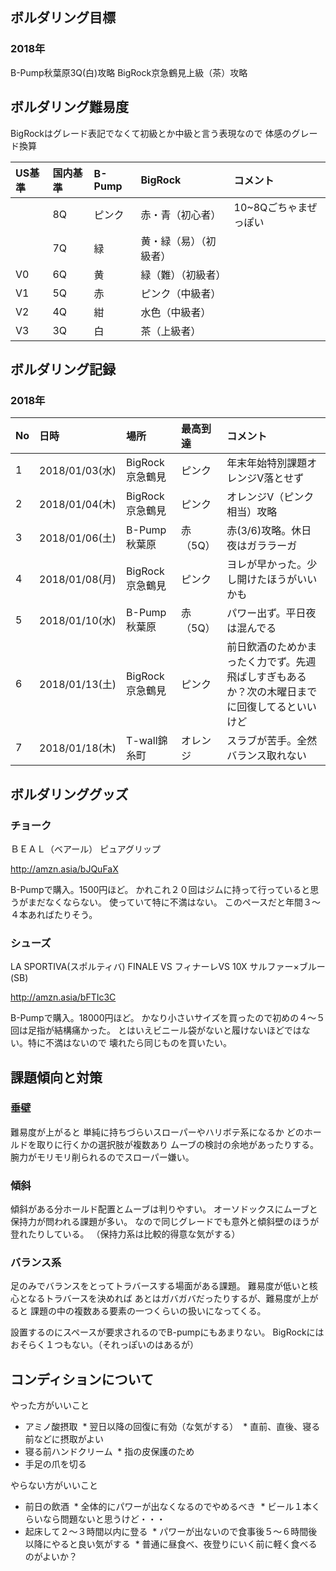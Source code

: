 ## ボルダリング目標
### 2018年
B-Pump秋葉原3Q(白)攻略
BigRock京急鶴見上級（茶）攻略

## ボルダリング難易度
BigRockはグレード表記でなくて初級とか中級と言う表現なので
体感のグレード換算

|US基準|国内基準|B-Pump|BigRock|コメント|
|:--|:--|:--|:--|:--|
||8Q|ピンク|赤・青（初心者）|10~8Qごちゃまぜっぽい|
||7Q|緑|黄・緑（易）（初級者）||
|V0|6Q|黄|緑（難）（初級者）||
|V1|5Q|赤|ピンク（中級者）||
|V2|4Q|紺|水色（中級者）||
|V3|3Q|白|茶（上級者）||


## ボルダリング記録
### 2018年
|No|日時|場所|最高到達|コメント|
|:--|:--|:--|:--|:--|
|1|2018/01/03(水)|BigRock京急鶴見|ピンク|年末年始特別課題オレンジV落とせず|
|2|2018/01/04(木)|BigRock京急鶴見|ピンク|オレンジV（ピンク相当）攻略|
|3|2018/01/06(土)|B-Pump秋葉原|赤（5Q）|赤(3/6)攻略。休日夜はガララーガ|
|4|2018/01/08(月)|BigRock京急鶴見|ピンク|ヨレが早かった。少し開けたほうがいいかも|
|5|2018/01/10(水)|B-Pump秋葉原|赤（5Q）|パワー出ず。平日夜は混んでる|
|6|2018/01/13(土)|BigRock京急鶴見|ピンク|前日飲酒のためかまったく力でず。先週飛ばしすぎもあるか？次の木曜日までに回復してるといいけど|
|7|2018/01/18(木)|T-wall錦糸町|オレンジ|スラブが苦手。全然バランス取れない|


## ボルダリンググッズ
### チョーク
ＢＥＡＬ（ベアール） ピュアグリップ 

http://amzn.asia/bJQuFaX

B-Pumpで購入。1500円ほど。
かれこれ２０回はジムに持って行っていると思うがまだなくならない。
使っていて特に不満はない。
このペースだと年間３〜４本あればたりそう。

### シューズ
LA SPORTIVA(スポルティバ) FINALE VS フィナーレVS 10X サルファー×ブルー(SB) 

http://amzn.asia/bFTIc3C

B-Pumpで購入。18000円ほど。
かなり小さいサイズを買ったので初めの４〜５回は足指が結構痛かった。
とはいえビニール袋がないと履けないほどではない。特に不満はないので
壊れたら同じものを買いたい。


## 課題傾向と対策

### 垂壁
難易度が上がると
単純に持ちづらいスローパーやハリボテ系になるか
どのホールドを取りに行くかの選択肢が複数あり
ムーブの検討の余地があったりする。
腕力がモリモリ削られるのでスローパー嫌い。

### 傾斜
傾斜がある分ホールド配置とムーブは判りやすい。
オーソドックスにムーブと保持力が問われる課題が多い。
なので同じグレードでも意外と傾斜壁のほうが登れたりしている。
（保持力系は比較的得意な気がする）

### バランス系
足のみでバランスをとってトラバースする場面がある課題。
難易度が低いと核心となるトラバースを決めれば
あとはガバガバだったりするが、難易度が上がると
課題の中の複数ある要素の一つくらいの扱いになってくる。

設置するのにスペースが要求されるのでB-pumpにもあまりない。
BigRockにはおそらく１つもない。（それっぽいのはあるが）

## コンディションについて
やった方がいいこと
* アミノ酸摂取
  * 翌日以降の回復に有効（な気がする）
  * 直前、直後、寝る前などに摂取がよい
* 寝る前ハンドクリーム
  * 指の皮保護のため
* 手足の爪を切る

やらない方がいいこと
* 前日の飲酒
  * 全体的にパワーが出なくなるのでやめるべき
  * ビール１本くらいなら問題ないと思うけど・・・
* 起床して２〜３時間以内に登る
  * パワーが出ないので食事後５〜６時間後以降にやると良い気がする
  * 普通に昼食べ、夜登りにいく前に軽く食べるのがよいか？
